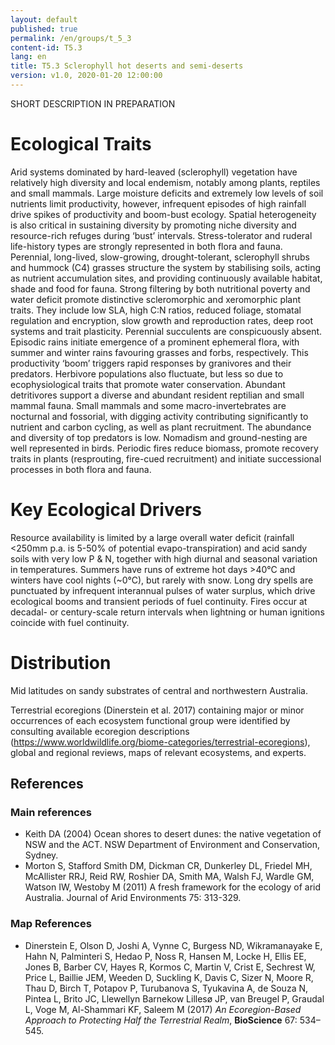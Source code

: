 ```yaml
---
layout: default
published: true
permalink: /en/groups/t_5_3
content-id: T5.3
lang: en
title: T5.3 Sclerophyll hot deserts and semi-deserts  
version: v1.0, 2020-01-20 12:00:00
---
```


SHORT DESCRIPTION IN PREPARATION

# Ecological Traits
 

Arid systems dominated by hard-leaved (sclerophyll) vegetation have relatively high diversity and local endemism, notably among plants, reptiles and small mammals. Large moisture deficits and extremely low levels of soil nutrients limit productivity, however, infrequent episodes of high rainfall drive spikes of productivity and boom-bust ecology. Spatial heterogeneity is also critical in sustaining diversity by promoting niche diversity and resource-rich refuges during ‘bust’ intervals. Stress-tolerator and ruderal life-history types are strongly represented in both flora and fauna. Perennial, long-lived, slow-growing, drought-tolerant, sclerophyll shrubs and hummock (C4) grasses structure the system by stabilising soils, acting as nutrient accumulation sites, and providing continuously available habitat, shade and food for fauna. Strong filtering by both nutritional poverty and water deficit promote distinctive scleromorphic and xeromorphic plant traits. They include low SLA, high C:N ratios, reduced foliage, stomatal regulation and encryption, slow growth and reproduction rates, deep root systems and trait plasticity. Perennial succulents are conspicuously absent. Episodic rains initiate emergence of a prominent ephemeral flora, with summer and winter rains favouring grasses and forbs, respectively.  This productivity ‘boom’ triggers rapid responses by granivores and their predators. Herbivore populations also fluctuate, but less so due to ecophysiological traits that promote water conservation. Abundant detritivores support a diverse and abundant resident reptilian and small mammal fauna. Small mammals and some macro-invertebrates are nocturnal and fossorial, with digging activity contributing significantly to nutrient and carbon cycling, as well as plant recruitment. The abundance and diversity of top predators is low. Nomadism and ground-nesting are well represented in birds. Periodic fires reduce biomass, promote recovery traits in plants (resprouting, fire-cued recruitment) and initiate successional processes in both flora and fauna.

 
# Key Ecological Drivers
 

Resource availability is limited by a large overall water deficit (rainfall <250mm p.a. is 5-50% of potential evapo-transpiration) and acid sandy soils with very low P & N, together with high diurnal and seasonal variation in temperatures. Summers have runs of extreme hot days >40°C and winters have cool nights (~0°C), but rarely with snow. Long dry spells are punctuated by infrequent interannual pulses of water surplus, which drive ecological booms and transient periods of fuel continuity. Fires occur at decadal- or century-scale return intervals when lightning or human ignitions coincide with fuel continuity.

 
# Distribution
 

Mid latitudes on sandy substrates of central and northwestern Australia.


Terrestrial ecoregions (Dinerstein et al. 2017) containing major or minor occurrences of each ecosystem functional group were identified by consulting available ecoregion descriptions (https://www.worldwildlife.org/biome-categories/terrestrial-ecoregions), global and regional reviews, maps of relevant ecosystems, and experts.

## References

### Main references
* Keith DA (2004) Ocean shores to desert dunes: the native vegetation of NSW and the ACT. NSW Department of Environment and Conservation, Sydney.
* Morton S, Stafford Smith DM, Dickman CR, Dunkerley DL, Friedel MH, McAllister RRJ, Reid RW, Roshier DA, Smith MA, Walsh FJ, Wardle GM, Watson IW, Westoby M (2011) A fresh framework for the ecology of arid Australia. Journal of Arid Environments 75: 313-329.

### Map References
* Dinerstein E, Olson D, Joshi A, Vynne C, Burgess ND, Wikramanayake E, Hahn N, Palminteri S, Hedao P, Noss R, Hansen M, Locke H, Ellis EE, Jones B, Barber CV, Hayes R, Kormos C, Martin V, Crist E, Sechrest W, Price L, Baillie JEM, Weeden D, Suckling K, Davis C, Sizer N, Moore R, Thau D, Birch T, Potapov P, Turubanova S, Tyukavina A, de Souza N, Pintea L, Brito JC, Llewellyn Barnekow Lillesø JP, van Breugel P, Graudal L, Voge M, Al-Shammari KF, Saleem M (2017) *An Ecoregion-Based Approach to Protecting Half the Terrestrial Realm*, **BioScience** 67: 534–545.
